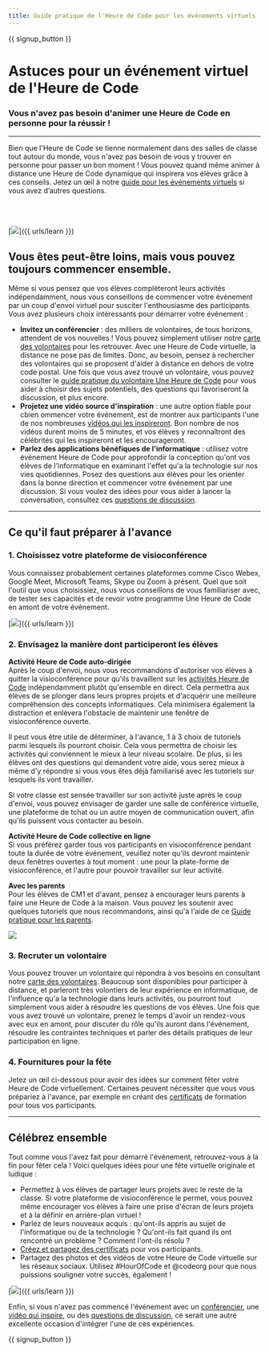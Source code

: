 ```yaml
---
title: Guide pratique de l'Heure de Code pour les événements virtuels
---
```


{{ signup_button }}

# Astuces pour un événement virtuel de l'Heure de Code

### Vous n'avez pas besoin d'animer une Heure de Code en personne pour la réussir !

***

Bien que l'Heure de Code se tienne normalement dans des salles de classe tout autour du monde, vous n'avez pas besoin de vous y trouver en personne pour passer un bon moment ! Vous pouvez quand même animer à distance une Heure de Code dynamique qui inspirera vos élèves grâce à ces conseils.   Jetez un œil à notre <a href="https://hourofcode.com/files/participation-guide-virtual.pdf">guide pour les événements virtuels</a> si vous avez d’autres questions.

<br><br>

[<img src="/images/fit-600/Marketing/pexels-andrea-piacquadio-3762940.jpg
" />]({{ urls/learn }})

## Vous êtes peut-être loins, mais vous pouvez toujours commencer ensemble.
Même si vous pensez que vos élèves complèteront leurs activités indépendamment, nous vous conseillons de commencer votre événement par un coup d'envoi virtuel pour susciter l'enthousiasme des participants. Vous avez plusieurs choix intéressants pour démarrer votre événement : 

<ul>
<li><b>Invitez un conférencier</b> : des milliers de volontaires, de tous horizons, attendent de vos nouvelles ! Vous pouvez simplement utiliser notre <a href="https://code.org/volunteer/local">carte des volontaires</a> pour les retrouver. Avec une Heure de Code virtuelle, la distance ne pose pas de limites. Donc, au besoin, pensez à rechercher des volontaires qui se proposent d'aider à distance en dehors de votre code postal.  Une fois que vous avez trouvé un volontaire, vous pouvez consulter le <a href="http://hourofcode.com/us/how-to/volunteers">guide pratique du volontaire Une Heure de Code</a> pour vous aider à choisir des sujets potentiels, des questions qui favoriseront la discussion, et plus encore.</li> 
<li><b>Projetez une vidéo source d'inspiration</b> : une autre option fiable pour cbien ommencer votre événement, est de montrer aux participants l'une de nos nombreuses <a href="http://hourofcode.com/us/promote/resources#videos">vidéos qui les inspireront</a>. Bon nombre de nos vidéos durent moins de 5 minutes, et vos élèves y reconnaîtront des célébrités qui les inspireront et les encourageront.</li> 
<li><b>Parlez des applications bénéfiques de l'informatique</b> : utilisez votre événement Heure de Code pour approfondir la conception qu'ont vos élèves de l'informatique en examinant l'effet qu'a la technologie sur nos vies quotidiennes. Posez des questions aux élèves pour les orienter dans la bonne direction et commencer votre événement par une discussion.  Si vous voulez des idées pour vous aider à lancer la conversation, consultez ces <a href="https://code.org/csforgood#prompts">questions de discussion</a>.</li>
</ul>

---

## Ce qu'il faut préparer à l'avance

### 1. Choisissez votre plateforme de visioconférence
Vous connaissez probablement certaines plateformes comme Cisco Webex, Google Meet, Microsoft Teams, Skype ou Zoom à présent.  Quel que soit l'outil que vous choisissiez, nous vous conseillons de vous familiariser avec, de tester ses capacités et de revoir votre programme Une Heure de Code en amont de votre événement.

[<img src="/images/fit-600/Marketing/photo-of-boy-video-calling-with-a-woman-4145197.jpg" />]({{ urls/learn }})

### 2. Envisagez la manière dont participeront les élèves
**Activité Heure de Code auto-dirigée**<br> Après le coup d'envoi, nous vous recommandons d'autoriser vos élèves à quitter la visioconférence pour qu'ils travaillent sur les <a href="https://hourofcode.com/us/learn" mark= "crwd-mark">activités Heure de Code</a> indépendamment plutôt qu'ensemble en direct. Cela permettra aux élèves de se plonger dans leurs propres projets et d'acquérir une meilleure compréhension des concepts informatiques. Cela minimisera également la distraction et enlèvera l'obstacle de maintenir une fenêtre de visioconférence ouverte.

Il peut vous être utile de déterminer, à l'avance, 1 à 3 choix de tutoriels parmi lesquels ils pourront choisir. Cela vous permettra de choisir les activités qui conviennent le mieux à leur niveau scolaire. De plus, si les élèves ont des questions qui demandent votre aide, vous serez mieux à même d'y répondre si vous vous êtes déjà familiarisé avec les tutoriels sur lesquels ils vont travailler.

Si votre classe est sensée travailler sur son activité juste après le coup d'envoi, vous pouvez envisager de garder une salle de conférence virtuelle, une plateforme de tchat ou un autre moyen de communication ouvert, afin qu'ils puissent vous contacter au besoin.

**Activité Heure de Code collective en ligne**<br>Si vous préférez garder tous vos participants en visioconférence pendant toute la durée de votre événement, veuillez noter qu'ils devront maintenir deux fenêtres ouvertes à tout moment : une pour la plate-forme de visioconférence, et l'autre pour pouvoir travailler sur leur activité.

**Avec les parents**<br> Pour les élèves de CM1 et d'avant, pensez à encourager leurs parents à faire une Heure de Code à la maison. Vous pouvez les soutenir avec quelques tutoriels que nous recommandons, ainsi qu'à l'aide de ce <a href="https://hourofcode.com/us/how-to/parents" mark= "crwd-mark">Guide pratique pour les parents</a>.

[<img src="/images/fit-600/Marketing//happy-father-and-child-browsing-laptop-in-bedroom-4545778.jpg
" />](https://hourofcode.com/us/how-to/parents)

### 3. Recruter un volontaire
Vous pouvez trouver un volontaire qui répondra à vos besoins en consultant notre <a href="https://code.org/volunteer/local" mark= "crwd-mark">carte des volontaires</a>. Beaucoup sont disponibles pour participer à distance, et parleront très volontiers de leur expérience en informatique, de l'influence qu'a la technologie dans leurs activités, ou pourront tout simplement vous aider à résoudre les questions de vos élèves. Une fois que vous avez trouvé un volontaire, prenez le temps d'avoir un rendez-vous avec eux en amont, pour discuter du rôle qu'ils auront dans l'événement, résoudre les contraintes techniques et parler des détails pratiques de leur participation en ligne.

### 4. Fournitures pour la fête
Jetez un œil ci-dessous pour avoir des idées sur comment fêter votre Heure de Code virtuellement. Certaines peuvent nécessiter que vous vous prépariez à l'avance, par exemple en créant des <a href="https://code.org/certificates">certificats</a> de formation pour tous vos participants.

---

## Célébrez ensemble

Tout comme vous l'avez fait pour démarré l'événement, retrouvez-vous à la fin pour fêter cela ! Voici quelques idées pour une fête virtuelle originale et ludique :

- Permettez à vos élèves de partager leurs projets avec le reste de la classe. Si votre plateforme de visioconférence le permet, vous pouvez même encourager vos élèves à faire une prise d'écran de leurs projets et à la définir en arrière-plan virtuel !
- Parlez de leurs nouveaux acquis : qu'ont-ils appris au sujet de l'informatique ou de la technologie ? Qu'ont-ils fait quand ils ont rencontré un problème ? Comment l'ont-ils résolu ?
- <a href="https://code.org/certificates" marque="crwd-marque">Créez et partagez des certificats</a> pour vos participants.
- Partagez des photos et des vidéos de votre Heure de Code virtuelle sur les réseaux sociaux. Utilisez #HourOfCode et @codeorg pour que nous puissions souligner votre succès, également !

[<img src="/images/fit-600/Marketing/g8TUlHzF.jpeg" />]({{ urls/learn }})

Enfin, si vous n'avez pas commencé l'événement avec un <a href="https://code.org/volunteer/local">conférencier</a>, une <a href = "https://hourofcode.com/us/promote/resources#" mark= "crwd-mark">vidéo qui inspire</a>, ou des <a href="https://code.org/csforgood#prompts">questions de discussion</a>, ce serait une autre excellente occasion d'intégrer l'une de ces expériences.

{{ signup_button }}

